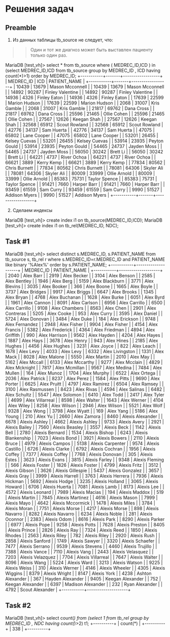 Решения задач
=============

Preamble
--------

1. Из данных таблицы tb_source не следует, что:
>>Один и тот же диагноз может быть выставлен пациенту только один раз.


MariaDB [test_vh]> select * from tb_source where ( MEDREC_ID,ICD ) in (select MEDREC_ID,ICD from tb_source group by MEDREC_ID , ICD having count(*)>1) order by MEDREC_ID;
+-----------+-------+------------------+
| MEDREC_ID | ICD   | PATIENT_NAME     |
+-----------+-------+------------------+
| 10439     | 13679 | Mason Mcconnell  |
| 10439     | 13679 | Mason Mcconnell  |
| 14892     | 90287 | Finley Valentine |
| 14892     | 90287 | Finley Valentine |
| 14936     | 4326  | Finley Eaton     |
| 14936     | 4326  | Finley Eaton     |
| 17639     | 22599 | Marion Hudson    |
| 17639     | 22599 | Marion Hudson    |
| 2068      | 31007 | Kris Gamble      |
| 2068      | 31007 | Kris Gamble      |
| 21817     | 69762 | Dana Cross       |
| 21817     | 69762 | Dana Cross       |
| 25596     | 21465 | Ollie Cohen      |
| 25596     | 21465 | Ollie Cohen      |
| 27567     | 12626 | Keegan Shah      |
| 27567     | 12626 | Keegan Shah      |
| 32568     | 65912 | Scout Rowland    |
| 32568     | 65912 | Scout Rowland    |
| 42776     | 34137 | Sam Huerta       |
| 42776     | 34137 | Sam Huerta       |
| 47075     | 65802 | Lane Cooper      |
| 47075     | 65802 | Lane Cooper      |
| 53201     | 26455 | Kelsey Cuevas    |
| 53201     | 26455 | Kelsey Cuevas    |
| 53914     | 23935 | Peyton Gould     |
| 53914     | 23935 | Peyton Gould     |
| 54465     | 24737 | Jayden Moss      |
| 54465     | 24737 | Jayden Moss      |
| 56050     | 30242 | Brett Li         |
| 56050     | 30242 | Brett Li         |
| 64221     | 4737  | River Ochoa      |
| 64221     | 4737  | River Ochoa      |
| 66621     | 3889  | Kerry Kemp       |
| 66621     | 3889  | Kerry Kemp       |
| 77834     | 80562 | Chris Burnett    |
| 77834     | 80562 | Chris Burnett    |
| 78081     | 64306 | Skyler Ali       |
| 78081     | 64306 | Skyler Ali       |
| 80009     | 33999 | Ollie Arnold     |
| 80009     | 33999 | Ollie Arnold     |
| 85383     | 75731 | Taylor Spence    |
| 85383     | 75731 | Taylor Spence    |
| 91421     | 7660  | Harper Barr      |
| 91421     | 7660  | Harper Barr      |
| 93459     | 61559 | Sam Curry        |
| 93459     | 61559 | Sam Curry        |
| 9990      | 51527 | Addison Myers    |
| 9990      | 51527 | Addison Myers    |
+-----------+-------+------------------+


2. Сделаем индексы

MariaDB [test_vh]> create  index i1 on tb_source(MEDREC_ID,ICD);
MariaDB [test_vh]> create  index i1 on tb_rel(MEDREC_ID, NDC);


Task #1
-------

MariaDB [test_vh]> select distinct s.MEDREC_ID, s.PATIENT_NAME from tb_source s, tb_rel r where s.MEDREC_ID=r.MEDREC_ID and PATIENT_NAME like binary '%Alex%' order by s.PATIENT_NAME;
+-----------+--------------------+
| MEDREC_ID | PATIENT_NAME       |
+-----------+--------------------+
| 2040      | Alex Barr          |
| 2919      | Alex Becker        |
| 3104      | Alex Benson        |
| 2585      | Alex Bentley       |
| 1946      | Alex Berg          |
| 5159      | Alex Blackburn     |
| 3771      | Alex Blevins       |
| 3035      | Alex Booker        |
| 366       | Alex Boone         |
| 1665      | Alex Boyle         |
| 3737      | Alex Bridges       |
| 9917      | Alex Briggs        |
| 6647      | Alex Brooks        |
| 1345      | Alex Bryan         |
| 4768      | Alex Buchanan      |
| 1628      | Alex Burke         |
| 6051      | Alex Byrd          |
| 1961      | Alex Cannon        |
| 8091      | Alex Carlson       |
| 6956      | Alex Carrillo      |
| 6500      | Alex Carrillo      |
| 9108      | Alex Chambers      |
| 8563      | Alex Chen          |
| 2901      | Alex Contreras     |
| 5205      | Alex Cooke         |
| 953       | Alex Curry         |
| 3595      | Alex Daniel        |
| 5724      | Alex Donovan       |
| 3484      | Alex Duke          |
| 184       | Alex Erickson      |
| 9748      | Alex Fernandez     |
| 2948      | Alex Fisher        |
| 9904      | Alex Fisher        |
| 4154      | Alex Francis       |
| 5382      | Alex Frederick     |
| 4364      | Alex Friedman      |
| 4894      | Alex Griffith      |
| 990       | Alex Harrison      |
| 9562      | Alex Hayden        |
| 4204      | Alex Hayes         |
| 1887      | Alex Hays          |
| 3678      | Alex Henry         |
| 943       | Alex Hines         |
| 2185      | Alex Hughes        |
| 4456      | Alex Hughes        |
| 3231      | Alex Joyce         |
| 822       | Alex Leach         |
| 1678      | Alex Levy          |
| 4033      | Alex Levy          |
| 6332      | Alex Livingston    |
| 1331      | Alex Mack          |
| 8028      | Alex Malone        |
| 5550      | Alex Martin        |
| 2010      | Alex May           |
| 5162      | Alex Mccall        |
| 6133      | Alex Mccarthy      |
| 9277      | Alex Mcclain       |
| 4829      | Alex Mcknight      |
| 7817      | Alex Mcmillan      |
| 9567      | Alex Medina        |
| 7484      | Alex Mullen        |
| 164       | Alex Munoz         |
| 1704      | Alex Murphy        |
| 6522      | Alex Ortega        |
| 2036      | Alex Patrick       |
| 8237      | Alex Perez         |
| 1584      | Alex Pitts         |
| 9690      | Alex Porter        |
| 6625      | Alex Pruitt        |
| 4797      | Alex Ramirez       |
| 6504      | Alex Ramsey        |
| 3100      | Alex Rasmussen     |
| 8423      | Alex Rivas         |
| 4594      | Alex Salinas       |
| 6482      | Alex Schultz       |
| 5547      | Alex Solomon       |
| 6410      | Alex Todd          |
| 2417      | Alex Tyler         |
| 4699      | Alex Villarreal    |
| 8598      | Alex Walter        |
| 1643      | Alex Werner        |
| 4104      | Alex Wiley         |
| 8258      | Alex Wilson        |
| 2946      | Alex Wilson        |
| 5521      | Alex Wolf          |
| 9328      | Alex Wong          |
| 3798      | Alex Wyatt         |
| 169       | Alex Yang          |
| 5186      | Alex Young         |
| 210       | Alex Yu            |
| 2660      | Alex Zamora        |
| 8460      | Alexis Alexander   |
| 6678      | Alexis Ashley      |
| 4662      | Alexis Ashley      |
| 9733      | Alexis Avery       |
| 2921      | Alexis Bailey      |
| 7560      | Alexis Beasley     |
| 3557      | Alexis Beck        |
| 1142      | Alexis Bell        |
| 2780      | Alexis Bernard     |
| 1534      | Alexis Bishop      |
| 6243      | Alexis Blankenship |
| 7023      | Alexis Bond        |
| 3921      | Alexis Bowers      |
| 2110      | Alexis Bruce       |
| 4979      | Alexis Campos      |
| 5138      | Alexis Carpenter   |
| 9574      | Alexis Castillo    |
| 6726      | Alexis Clarke      |
| 6792      | Alexis Cochran     |
| 1956      | Alexis Coffey      |
| 7377      | Alexis Coffey      |
| 7768      | Alexis Donovan     |
| 305       | Alexis Estes       |
| 3623      | Alexis Evans       |
| 3815      | Alexis Farley      |
| 9348      | Alexis Fleming     |
| 566       | Alexis Foster      |
| 1826      | Alexis Foster      |
| 4799      | Alexis Fritz       |
| 3512      | Alexis Gibson      |
| 3626      | Alexis Gillespie   |
| 5437      | Alexis Gonzalez    |
| 3657      | Alexis Gray        |
| 3999      | Alexis Harrell     |
| 3763      | Alexis Herrera     |
| 7936      | Alexis Hickman     |
| 5692      | Alexis Hodge       |
| 3235      | Alexis Holland     |
| 3065      | Alexis Howard      |
| 6706      | Alexis Huerta      |
| 7081      | Alexis Lamb        |
| 8173      | Alexis Lee         |
| 4572      | Alexis Leonard     |
| 7989      | Alexis Macias      |
| 194       | Alexis Maddox      |
| 519       | Alexis Martin      |
| 7845      | Alexis Martinez    |
| 4616      | Alexis Mason       |
| 7999      | Alexis Mayo        |
| 4642      | Alexis Mccormick   |
| 1478      | Alexis Miles       |
| 3784      | Alexis Moran       |
| 7751      | Alexis Morse       |
| 4217      | Alexis Morse       |
| 898       | Alexis Navarro     |
| 8282      | Alexis Navarro     |
| 6234      | Alexis Noble       |
| 281       | Alexis Oconnor     |
| 2383      | Alexis Odom        |
| 8616      | Alexis Park        |
| 8290      | Alexis Parker      |
| 6977      | Alexis Pope        |
| 9258      | Alexis Potts       |
| 7628      | Alexis Preston     |
| 8405      | Alexis Prince      |
| 2826      | Alexis Ray         |
| 7324      | Alexis Reed        |
| 1850      | Alexis Rhodes      |
| 2563      | Alexis Riley       |
| 782       | Alexis Riley       |
| 2920      | Alexis Rush        |
| 2858      | Alexis Sanford     |
| 1749      | Alexis Sawyer      |
| 3320      | Alexis Schaefer    |
| 7477      | Alexis Serrano     |
| 9539      | Alexis Stevens     |
| 4460      | Alexis Trujillo    |
| 7388      | Alexis Vance       |
| 7110      | Alexis Vang        |
| 2443      | Alexis Velasquez   |
| 7203      | Alexis Velazquez   |
| 7704      | Alexis Villarreal  |
| 7647      | Alexis Walter      |
| 8096      | Alexis Wang        |
| 5224      | Alexis Ward        |
| 3213      | Alexis Watson      |
| 9225      | Alexis Weiss       |
| 310       | Alexis Werner      |
| 4146      | Alexis Wheeler     |
| 4305      | Alexis Wiggins     |
| 8379      | Alexis Wright      |
| 8147      | Alexis York        |
| 4238      | Ashton Alexander   |
| 367       | Hayden Alexander   |
| 9405      | Keegan Alexander   |
| 752       | Keegan Alexander   |
| 6397      | Madison Alexander  |
| 232       | Ryan Alexander     |
| 4792      | Scout Alexander    |
+-----------+--------------------+


Task #2
-------

MariaDB [test_vh]> select count(*) from (select 1 from tb_rel group by MEDREC_ID , NDC having count(*)>2) t1;
+----------+
| count(*) |
+----------+
|      338 |
+----------+